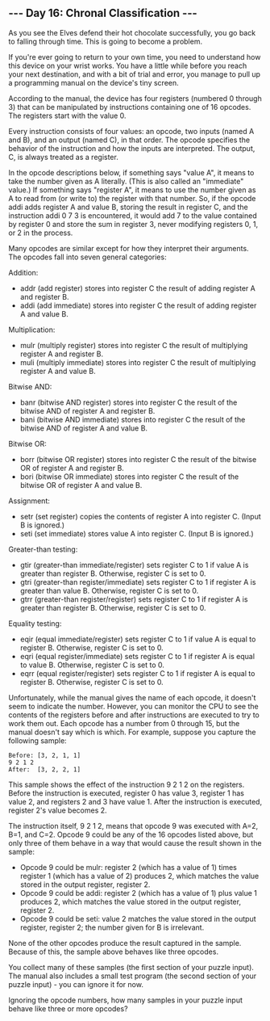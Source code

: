 ## --- Day 16: Chronal Classification ---

As you see the Elves defend their hot chocolate successfully, you go back to falling through time. This is going to become a problem.

If you're ever going to return to your own time, you need to understand how this device on your wrist works. You have a little while before you reach your next destination, and with a bit of trial and error, you manage to pull up a programming manual on the device's tiny screen.

According to the manual, the device has four registers (numbered 0 through 3) that can be manipulated by instructions containing one of 16 opcodes. The registers start with the value 0.

Every instruction consists of four values: an opcode, two inputs (named A and B), and an output (named C), in that order. The opcode specifies the behavior of the instruction and how the inputs are interpreted. The output, C, is always treated as a register.

In the opcode descriptions below, if something says "value A", it means to take the number given as A literally. (This is also called an "immediate" value.) If something says "register A", it means to use the number given as A to read from (or write to) the register with that number. So, if the opcode addi adds register A and value B, storing the result in register C, and the instruction addi 0 7 3 is encountered, it would add 7 to the value contained by register 0 and store the sum in register 3, never modifying registers 0, 1, or 2 in the process.

Many opcodes are similar except for how they interpret their arguments. The opcodes fall into seven general categories:

Addition:

 * addr (add register) stores into register C the result of adding register A and register B.
 * addi (add immediate) stores into register C the result of adding register A and value B.

Multiplication:

 * mulr (multiply register) stores into register C the result of multiplying register A and register B.
 * muli (multiply immediate) stores into register C the result of multiplying register A and value B.

Bitwise AND:

 * banr (bitwise AND register) stores into register C the result of the bitwise AND of register A and register B.
 * bani (bitwise AND immediate) stores into register C the result of the bitwise AND of register A and value B.

Bitwise OR:

 * borr (bitwise OR register) stores into register C the result of the bitwise OR of register A and register B.
 * bori (bitwise OR immediate) stores into register C the result of the bitwise OR of register A and value B.

Assignment:

 * setr (set register) copies the contents of register A into register C. (Input B is ignored.)
 * seti (set immediate) stores value A into register C. (Input B is ignored.)

Greater-than testing:

 * gtir (greater-than immediate/register) sets register C to 1 if value A is greater than register B. Otherwise, register C is set to 0.
 * gtri (greater-than register/immediate) sets register C to 1 if register A is greater than value B. Otherwise, register C is set to 0.
 * gtrr (greater-than register/register) sets register C to 1 if register A is greater than register B. Otherwise, register C is set to 0.

Equality testing:

 * eqir (equal immediate/register) sets register C to 1 if value A is equal to register B. Otherwise, register C is set to 0.
 * eqri (equal register/immediate) sets register C to 1 if register A is equal to value B. Otherwise, register C is set to 0.
 * eqrr (equal register/register) sets register C to 1 if register A is equal to register B. Otherwise, register C is set to 0.

Unfortunately, while the manual gives the name of each opcode, it doesn't seem to indicate the number. However, you can monitor the CPU to see the contents of the registers before and after instructions are executed to try to work them out. Each opcode has a number from 0 through 15, but the manual doesn't say which is which. For example, suppose you capture the following sample:

```
Before: [3, 2, 1, 1]
9 2 1 2
After:  [3, 2, 2, 1]
```

This sample shows the effect of the instruction 9 2 1 2 on the registers. Before the instruction is executed, register 0 has value 3, register 1 has value 2, and registers 2 and 3 have value 1. After the instruction is executed, register 2's value becomes 2.

The instruction itself, 9 2 1 2, means that opcode 9 was executed with A=2, B=1, and C=2. Opcode 9 could be any of the 16 opcodes listed above, but only three of them behave in a way that would cause the result shown in the sample:

 * Opcode 9 could be mulr: register 2 (which has a value of 1) times register 1 (which has a value of 2) produces 2, which matches the value stored in the output register, register 2.
 * Opcode 9 could be addi: register 2 (which has a value of 1) plus value 1 produces 2, which matches the value stored in the output register, register 2.
 * Opcode 9 could be seti: value 2 matches the value stored in the output register, register 2; the number given for B is irrelevant.

None of the other opcodes produce the result captured in the sample. Because of this, the sample above behaves like three opcodes.

You collect many of these samples (the first section of your puzzle input). The manual also includes a small test program (the second section of your puzzle input) - you can ignore it for now.

Ignoring the opcode numbers, how many samples in your puzzle input behave like three or more opcodes?
